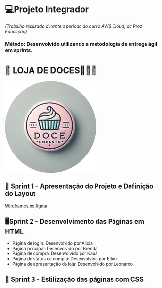 # 💻Projeto Integrador
*(Trabalho realizado durante o periodo do curso AWS Cloud, da Proz Educação)*
### Método: Desenvolvido utilizando a metodologia de entrega ágil em sprints.

# 🏪 LOJA DE DOCES🧁🍬🍭
<img src="./assets/img/doce_encanto_logo_circular.png" width="300" />



## 🏁 Sprint 1 - Apresentação do Projeto e Definição do Layout

[Wireframes no figma](https://www.figma.com/design/CFVkecz2M18hOtbKCuu3yI/Untitled?node-id=0-1&m=dev&t=RoLIskPz07d6BtGr-1)

## 🖥️Sprint 2 - Desenvolvimento das Páginas em HTML
- Página de login: Desenvolvido por Alicia
- Página principal: Desenvolvido por Brenda
- Página de compra: Desenvolvido por Kauã
- Página de status da compra: Desenvolvido por Elton
- Página de apresentação da loja: Desenvolvido por Leonardo

## 🎨 Sprint 3 - Estilização das páginas com CSS

